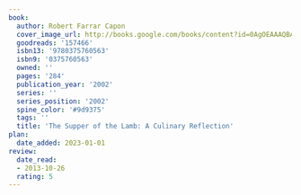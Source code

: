 ```yaml
---
book:
  author: Robert Farrar Capon
  cover_image_url: http://books.google.com/books/content?id=0AgOEAAAQBAJ&printsec=frontcover&img=1&zoom=1&edge=curl&source=gbs_api
  goodreads: '157466'
  isbn13: '9780375760563'
  isbn9: '0375760563'
  owned: ''
  pages: '284'
  publication_year: '2002'
  series: ''
  series_position: '2002'
  spine_color: '#9d9375'
  tags: ''
  title: 'The Supper of the Lamb: A Culinary Reflection'
plan:
  date_added: 2023-01-01
review:
  date_read:
  - 2013-10-26
  rating: 5
---
```

